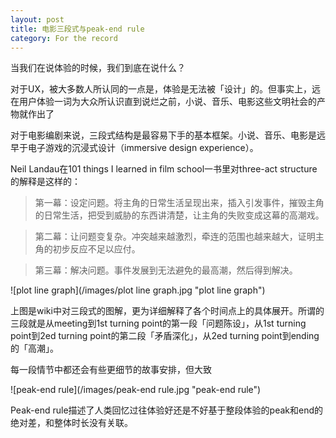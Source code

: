 ```yaml
---
layout: post
title: 电影三段式与peak-end rule
category: For the record
---
```


当我们在说体验的时候，我们到底在说什么？

对于UX，被大多数人所认同的一点是，体验是无法被「设计」的。但事实上，远在用户体验一词为大众所认识直到说烂之前，小说、音乐、电影这些文明社会的产物就作出了

对于电影编剧来说，三段式结构是最容易下手的基本框架。小说、音乐、电影是远早于电子游戏的沉浸式设计（immersive design experience）。

Neil Landau在101 things I learned in film school一书里对three-act structure的解释是这样的：

> 第一幕：设定问题。将主角的日常生活呈现出来，插入引发事件，摧毁主角的日常生活，把受到威胁的东西讲清楚，让主角的失败变成这幕的高潮戏。

> 第二幕：让问题变复杂。冲突越来越激烈，牵连的范围也越来越大，证明主角的初步反应不足以应付。

> 第三幕：解决问题。事件发展到无法避免的最高潮，然后得到解决。


![plot line graph](/images/plot line graph.jpg "plot line graph")

上图是wiki中对三段式的图解，更为详细解释了各个时间点上的具体展开。所谓的三段就是从meeting到1st turning point的第一段「问题陈设」，从1st turning point到2ed turning point的第二段「矛盾深化」，从2ed turning point到ending的「高潮」。

每一段情节中都还会有些更细节的故事安排，但大致

![peak-end rule](/images/peak-end rule.jpg "peak-end rule")

Peak-end rule描述了人类回忆过往体验好还是不好基于整段体验的peak和end的绝对差，和整体时长没有关联。
